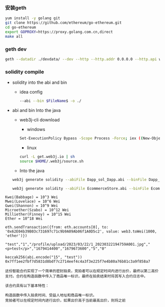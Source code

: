 ### 安装geth

```bash
yum install -y golang git
git clone https://github.com/ethereum/go-ethereum.git
cd go-ethereum
export GOPROXY=https://proxy.golang.com.cn,direct
make all
```

### geth dev

```bash
geth --datadir ./devdata/ --dev --http --http.addr 0.0.0.0 --http.api web3,eth,debug,personal,net --rpc.allow-unprotected-txs console
```

### solidity compile

+ solidity into the abi and bin

    + idea config

      ```bash
      --abi --bin $FileName$ -o ./
      ```

+ abi and bin Into the java

    + web3j-cli download

        + windows

      ```bash
      Set-ExecutionPolicy Bypass -Scope Process -Force; iex ((New-Object System.Net.WebClient).DownloadString('https://raw.githubusercontent.com/web3j/web3j-installer/master/installer.ps1'))
      ```

        + linux

      ```bash
      curl -L get.web3j.io | sh
      source $HOME/.web3j/source.sh
      ```

    + Into the java

  ```bash
  web3j generate solidity --abiFile Dapp_sol_Dapp.abi --binFile Dapp_sol_Dapp.bin -o .\src\main\java -p xpit.top.action.contract
  ```

  ```bash
  web3j generate solidity --abiFile EcommerceStore.abi --binFile EcommerceStore.bin -o .\src\main\java -p xpit.top.action.contract
  ```
  
```text
Kwei(Babbage) = 10^3 Wei
Mwei(Lovelace) = 10^6 Wei
Gwei(Shannon) = 10^9 Wei
Microether(Szabo) = 10^12 Wei
Milliether(Finney) = 10^15 Wei
Ether = 10^18 Wei
```


```text
eth.sendTransaction({from: eth.accounts[0], to: '0x62E04b39B03c731697c71c9b9A09Ab06f1A0D5c2', value: web3.toWei(1000, 'ether')})
```

```text
"test","1","/profile/upload/2023/03/22/1_20230322194759A001.jpg","<p>test</p>","1679414400","1679673600","5","0"
```

```text
keccak256(abi.encode("15", "test"))
0x7ff1ee2fbf7d5831d8bdf7c2714eef4c4a3f3e225f7e4b80a76b81c3a9f858a7
```

```text
这份智能合约实现了一个简单的密封拍卖，竞拍者可以在规定时间内进行出价，最终以第二高价支付。合约在构造函数中传入了商品唯一标识，最终在拍卖结束时将其写入合约日志中。

该合约具有以下基本特性：

构造函数中传入拍卖时间、受益人地址和商品唯一标识。
竞拍者可以在规定时间内进行出价，如果出价高于当前最高出价，则将之前
```